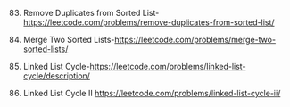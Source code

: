
83. Remove Duplicates from Sorted List-https://leetcode.com/problems/remove-duplicates-from-sorted-list/

21. Merge Two Sorted Lists-https://leetcode.com/problems/merge-two-sorted-lists/

141. Linked List Cycle-https://leetcode.com/problems/linked-list-cycle/description/

142. Linked List Cycle II https://leetcode.com/problems/linked-list-cycle-ii/
